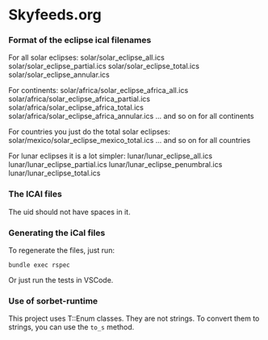# Skyfeeds.org

### Format of the eclipse ical filenames

For all solar eclipses:
solar/solar_eclipse_all.ics
solar/solar_eclipse_partial.ics
solar/solar_eclipse_total.ics
solar/solar_eclipse_annular.ics

For continents:
solar/africa/solar_eclipse_africa_all.ics
solar/africa/solar_eclipse_africa_partial.ics
solar/africa/solar_eclipse_africa_total.ics
solar/africa/solar_eclipse_africa_annular.ics
... and so on for all continents

For countries you just do the total solar eclipses:
solar/mexico/solar_eclipse_mexico_total.ics
... and so on for all countries

For lunar eclipses it is a lot simpler:
lunar/lunar_eclipse_all.ics
lunar/lunar_eclipse_partial.ics
lunar/lunar_eclipse_penumbral.ics
lunar/lunar_eclipse_total.ics

### The ICAl files

The uid should not have spaces in it.

### Generating the iCal files

To regenerate the files, just run:

`bundle exec rspec`

Or just run the tests in VSCode.

### Use of sorbet-runtime

This project uses T::Enum classes. They are not strings. To convert them to strings, you can use
the `to_s` method.

